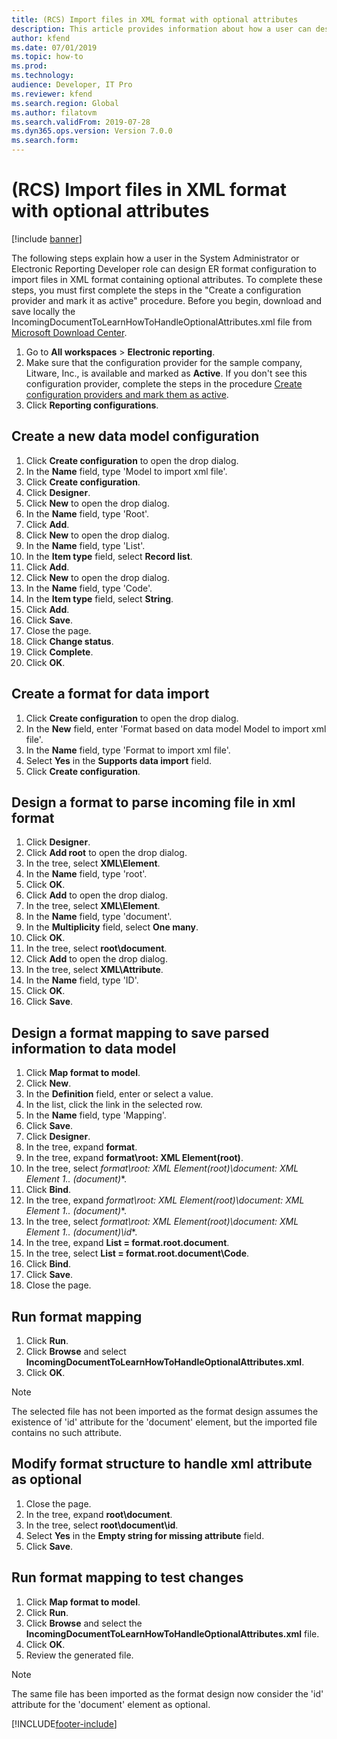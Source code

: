 ```yaml
---
title: (RCS) Import files in XML format with optional attributes
description: This article provides information about how a user can design ER format configuration to import files in XML format containing optional attributes.
author: kfend
ms.date: 07/01/2019
ms.topic: how-to
ms.prod: 
ms.technology: 
audience: Developer, IT Pro
ms.reviewer: kfend
ms.search.region: Global
ms.author: filatovm
ms.search.validFrom: 2019-07-28
ms.dyn365.ops.version: Version 7.0.0
ms.search.form: 
---
```

# (RCS) Import files in XML format with optional attributes

[!include [banner](../../includes/banner.md)]

The following steps explain how a user in the System Administrator or Electronic Reporting Developer role can design ER format configuration to import files in XML format containing optional attributes. To complete these steps, you must first complete the steps in the "Create a configuration provider and mark it as active" procedure. Before you begin, download and save locally the IncomingDocumentToLearnHowToHandleOptionalAttributes.xml file from [Microsoft Download Center](https://go.microsoft.com/fwlink/?linkid=874684).

1.    Go to **All workspaces** > **Electronic reporting**.
2.    Make sure that the configuration provider for the sample company, Litware, Inc., is available and marked as **Active**. If you don't see this configuration provider, complete the steps in the procedure [Create configuration providers and mark them as active](er-configuration-provider-mark-it-active-2016-11.md).
3.    Click **Reporting configurations**.

## Create a new data model configuration
1.    Click **Create configuration** to open the drop dialog.
2.    In the **Name** field, type 'Model to import xml file'.
3.    Click **Create configuration**.
4.    Click **Designer**.
5.    Click **New** to open the drop dialog.
6.    In the **Name** field, type 'Root'.
7.    Click **Add**.
8.    Click **New** to open the drop dialog.
9.    In the **Name** field, type 'List'.
10.    In the **Item type** field, select **Record list**.
11.    Click **Add**.
12.    Click **New** to open the drop dialog.
13.    In the **Name** field, type 'Code'.
14.    In the **Item type** field, select **String**.
15.    Click **Add**.
16.    Click **Save**.
17.    Close the page.
18.    Click **Change status**.
19.    Click **Complete**.
20.    Click **OK**.

## Create a format for data import
1.    Click **Create configuration** to open the drop dialog.
2.    In the **New** field, enter 'Format based on data model Model to import xml file'.
3.    In the **Name** field, type 'Format to import xml file'.
4.    Select **Yes** in the **Supports data import** field.
5.    Click **Create configuration**.

## Design a format to parse incoming file in xml format
1.    Click **Designer**.
2.    Click **Add root** to open the drop dialog.
3.    In the tree, select **XML\Element**.
4.    In the **Name** field, type 'root'.
5.    Click **OK**.
6.    Click **Add** to open the drop dialog.
7.    In the tree, select **XML\Element**.
8.    In the **Name** field, type 'document'.
9.    In the **Multiplicity** field, select **One many**.
10.    Click **OK**.
11.    In the tree, select **root\document**.
12.    Click **Add** to open the drop dialog.
13.    In the tree, select **XML\Attribute**.
14.    In the **Name** field, type 'ID'.
15.    Click **OK**.
16.    Click **Save**.

## Design a format mapping to save parsed information to data model
1. Click **Map format to model**.
2. Click **New**.
3. In the **Definition** field, enter or select a value.
4. In the list, click the link in the selected row.
5. In the **Name** field, type 'Mapping'.
6. Click **Save**.
7. Click **Designer**.
8. In the tree, expand **format**.
9. In the tree, expand **format\root: XML Element(root)**.
10.    In the tree, select **format\root: XML Element(root)\document: XML Element 1..* (document)**.
11.    Click **Bind**.
12.    In the tree, expand **format\root: XML Element(root)\document: XML Element 1..* (document)**.
13.    In the tree, select **format\root: XML Element(root)\document: XML Element 1..* (document)\id**.
14.    In the tree, expand **List = format.root.document**.
15.    In the tree, select **List = format.root.document\Code**.
16.    Click **Bind**.
17.    Click **Save**.
18.    Close the page.
 
## Run format mapping
1. Click **Run**.
2. Click **Browse** and select **IncomingDocumentToLearnHowToHandleOptionalAttributes.xml**.
3. Click **OK**.

> [!NOTE]
> The selected file has not been imported as the format design assumes the existence of 'id' attribute for the 'document' element, but the imported file contains no such attribute.

## Modify format structure to handle xml attribute as optional
1. Close the page.
2. In the tree, expand **root\document**.
3. In the tree, select **root\document\id**.
4. Select **Yes** in the **Empty string for missing attribute** field.
5. Click **Save**.
 
## Run format mapping to test changes
1. Click **Map format to model**.
2. Click **Run**.
3. Click **Browse** and select the **IncomingDocumentToLearnHowToHandleOptionalAttributes.xml** file.
4. Click **OK**.
5. Review the generated file. 

> [!NOTE]
> The same file has been imported as the format design now consider the 'id' attribute for the 'document' element as optional.


[!INCLUDE[footer-include](../../../../includes/footer-banner.md)]
